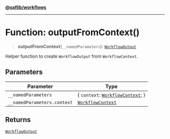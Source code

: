 [**@saflib/workflows**](../index.md)

---

# Function: outputFromContext()

> **outputFromContext**(`__namedParameters`): [`WorkflowOutput`](../interfaces/WorkflowOutput.md)

Helper function to create `WorkflowOutput` from `WorkflowContext`.

## Parameters

| Parameter                   | Type                                                                    |
| --------------------------- | ----------------------------------------------------------------------- |
| `__namedParameters`         | \{ `context`: [`WorkflowContext`](../interfaces/WorkflowContext.md); \} |
| `__namedParameters.context` | [`WorkflowContext`](../interfaces/WorkflowContext.md)                   |

## Returns

[`WorkflowOutput`](../interfaces/WorkflowOutput.md)
